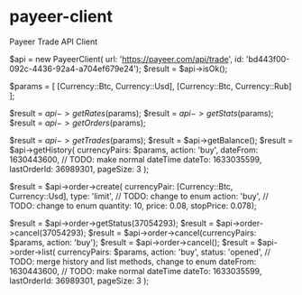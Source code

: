 # payeer-client
Payeer Trade API Client

$api = new PayeerClient(
    url: 'https://payeer.com/api/trade',
    id: 'bd443f00-092c-4436-92a4-a704ef679e24');
$result = $api->isOk();

$params = [
    [Currency::Btc, Currency::Usd],
    [Currency::Btc, Currency::Rub]
];

$result = $api->getRates($params);
$result = $api->getStats($params);
$result = $api->getOrders($params);

$result = $api->getTrades($params);
$result = $api->getBalance();
$result = $api->getHistory(
    currencyPairs: $params,
    action: 'buy',
    dateFrom: 1630443600, // TODO: make normal dateTime
    dateTo: 1633035599,
    lastOrderId: 36989301,
    pageSize: 3
);

$result = $api->order->create(
    currencyPair: [Currency::Btc, Currency::Usd],
    type: 'limit', // TODO: change to enum
    action: 'buy', // TODO: change to enum
    quantity: 10,
    price: 0.08,
    stopPrice: 0.078);

$result = $api->order->getStatus(37054293);
$result = $api->order->cancel(37054293);
$result = $api->order->cancel(currencyPairs: $params, action: 'buy');
$result = $api->order->cancel();
$result = $api->order->list(
    currencyPairs: $params,
    action: 'buy',
    status: 'opened', // TODO: merge history and list methods, change to enum
    dateFrom: 1630443600, // TODO: make normal dateTime
    dateTo: 1633035599,
    lastOrderId: 36989301,
    pageSize: 3
);
